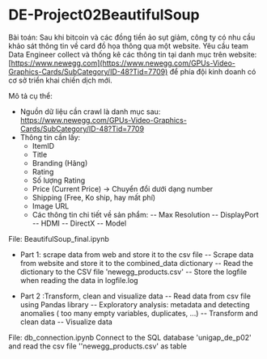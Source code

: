 # DE-Project02BeautifulSoup

Bài toán: Sau khi bitcoin và các đồng tiền ảo sụt giảm, công ty có nhu cầu khảo sát thông tin về card đồ họa thông qua một website. Yêu cầu team Data Engineer collect và thống kê các thông tin tại danh mục trên website: [https://www.newegg.com](https://www.newegg.com/GPUs-Video-Graphics-Cards/SubCategory/ID-48?Tid=7709) để phía đội kinh doanh có cơ sở triển khai chiến dịch mới.

Mô tả cụ thể:

- Nguồn dữ liệu cần crawl là danh mục sau: https://www.newegg.com/GPUs-Video-Graphics-Cards/SubCategory/ID-48?Tid=7709
- Thông tin cần lấy:
    - ItemID
    - Title
    - Branding (Hãng)
    - Rating
    - Số lượng Rating
    - Price (Current Price) → Chuyển đổi dưới dạng number
    - Shipping (Free, Ko ship, hay mất phí)
    - Image URL
    - Các thông tin chi tiết về sản phẩm:
        -- Max Resolution
        -- DisplayPort
        -- HDMI
        -- DirectX
        -- Model
        
        
File: BeautifulSoup_final.ipynb

+ Part 1: scrape data from web and store it to the csv file
-- Scrape data from website and store it to the combined_data dictionary
-- Read the dictionary to the CSV file 'newegg_products.csv'
-- Store the logfile when reading the data in logfile.log 

+ Part 2 :Transform, clean and visualize data
-- Read data from csv file using Pandas library
-- Exploratory analysis: metadata and detecting anomalies ( too many empty variables, duplicates, ...)
-- Transform and clean data
-- Visualize data 

File: db_connection.ipynb
Connect to the SQL database 'unigap_de_p02' and read the csv file ''newegg_products.csv' as table